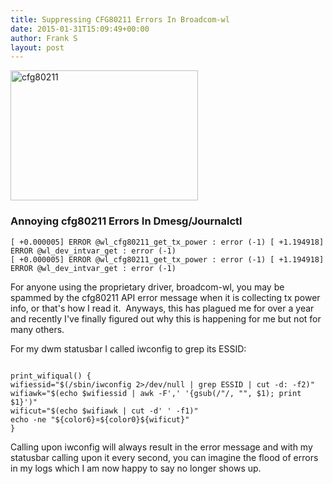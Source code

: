 ```yaml
---
title: Suppressing CFG80211 Errors In Broadcom-wl
date: 2015-01-31T15:09:49+00:00
author: Frank S
layout: post
---
```

<a href="http://frankshin.com/wp-content/uploads/2015/01/2015-01-31-144257_1440x900_scrot-e1422744216907.png"><img class=" size-medium wp-image-351 aligncenter" src="http://frankshin.com/wp-content/uploads/2015/01/2015-01-31-144257_1440x900_scrot-e1422744216907-300x208.png" alt="cfg80211" width="300" height="208" /></a>
<h3>Annoying cfg80211 Errors In Dmesg/Journalctl</h3>
<pre><code>[ +0.000005] ERROR @wl_cfg80211_get_tx_power : error (-1) [ +1.194918] ERROR @wl_dev_intvar_get : error (-1)
[ +0.000005] ERROR @wl_cfg80211_get_tx_power : error (-1) [ +1.194918] ERROR @wl_dev_intvar_get : error (-1)</code></pre>
For anyone using the proprietary driver, broadcom-wl, you may be spammed by the cfg80211 API error message when it is collecting tx power info, or that's how I read it.  Anyways, this has plagued me for over a year and recently I've finally figured out why this is happening for me but not for many others.

For my dwm statusbar I called iwconfig to grep its ESSID:
<pre><code>
print_wifiqual() {
wifiessid="$(/sbin/iwconfig 2&gt;/dev/null | grep ESSID | cut -d: -f2)"
wifiawk="$(echo $wifiessid | awk -F',' '{gsub(/"/, "", $1); print $1}')"
wificut="$(echo $wifiawk | cut -d' ' -f1)"
echo -ne "${color6}¤${color0}${wificut}"
}</code></pre>
Calling upon iwconfig will always result in the error message and with my statusbar calling upon it every second, you can imagine the flood of errors in my logs which I am now happy to say no longer shows up.

&nbsp;
